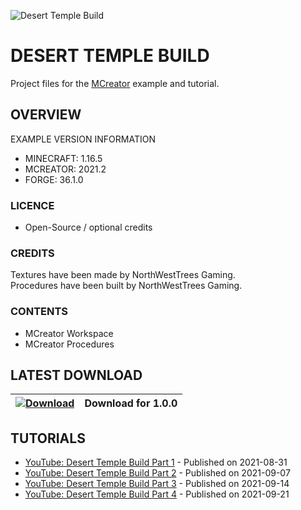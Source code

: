 ![Desert Temple Build](https://i.imgur.com/d94JfP6.png)
# DESERT TEMPLE BUILD
Project files for the [MCreator](https://mcreator.net/) example and tutorial.

## OVERVIEW
EXAMPLE VERSION INFORMATION

* MINECRAFT: 1.16.5
* MCREATOR: 2021.2
* FORGE: 36.1.0

### LICENCE
- Open-Source / optional credits

### CREDITS
Textures have been made by NorthWestTrees Gaming.    
Procedures have been built by NorthWestTrees Gaming.

### CONTENTS
* MCreator Workspace
* MCreator Procedures

## LATEST DOWNLOAD
| [![Download](https://i.imgur.com/Xcxx2Gr.png)](https://github.com/MCreator-Examples/Desert-Temple-Build/files/7198351/Desert_Temple_Build.zip) | Download for 1.0.0 |
| --- | --- |

## TUTORIALS
* [YouTube: Desert Temple Build Part 1](https://youtu.be/D3pOrng1u5s) - Published on 2021-08-31
* [YouTube: Desert Temple Build Part 2](https://youtu.be/qYSZX-y-b3I) - Published on 2021-09-07
* [YouTube: Desert Temple Build Part 3](https://youtu.be/6PTfoXd1VWM) - Published on 2021-09-14
* [YouTube: Desert Temple Build Part 4](https://youtu.be/7S1wdGWbRlM) - Published on 2021-09-21
